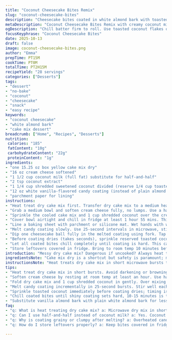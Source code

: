```yaml
---
title: "Coconut Cheesecake Bites Remix"
slug: "coconut-cheesecake-bites"
description: "Cheesecake bites coated in white almond bark with toasted coconut. Dry cake mix microwaved to safe temp, blended with cream cheese, half-and-half, and coconut extract. Chilled, scooped, dipped, and sprinkled with flakes. A slight twist swapping half-and-half for coconut milk for richness and almond bark for vanilla-flavored bark. Easy steps with timing cues emphasize texture and visual guides over clocks. Balanced sweet, creamy, crunchy layers work through cold chill and quick melts. Serves about 28 small bites, each under 200 calories. Mix of creamy fat and crisp exterior. A small coconut hit, with careful melting and coating techniques to avoid grainy or clumpy mishaps. Chill to firm before serving, and enjoy the snap when bitten."
metaDescription: "Coconut Cheesecake Bites Remix with creamy coconut milk base, toasted coconut crunch, and vanilla candy coating. Chilled batter, careful melt, crunchy snap bites."
ogDescription: "Chill batter firm to roll. Use toasted coconut flakes quick on wet vanilla coating. Dairy swap coconut milk adds richness. Heat treat dry cake mix first. Crispy snap."
focusKeyphrase: "Coconut Cheesecake Bites"
date: 2025-10-13
draft: false
image: coconut-cheesecake-bites.png
author: "Emma"
prepTime: PT15M
cookTime: PT0M
totalTime: PT2H15M
recipeYield: "28 servings"
categories: ["Desserts"]
tags:
- "dessert"
- "no-bake"
- "coconut"
- "cheesecake"
- "snack"
- "easy recipe"
keywords:
- "coconut cheesecake"
- "white almond bark"
- "cake mix dessert"
breadcrumb: ["Home", "Recipes", "Desserts"]
nutrition: 
 calories: "185"
 fatContent: "10g"
 carbohydrateContent: "22g"
 proteinContent: "1g"
ingredients:
- "one 15.25 oz box yellow cake mix dry"
- "16 oz cream cheese softened"
- "1 1/2 cup coconut milk (full fat) substitute for half-and-half"
- "2 tsp coconut extract"
- "1 1/4 cup shredded sweetened coconut divided (reserve 1/4 cup toasted)"
- "12 oz white vanilla-flavored candy coating (instead of plain almond bark)"
- "parchment paper for lining"
instructions:
- "Heat treat dry cake mix first. Transfer dry cake mix to a medium heat-safe bowl; microwave 3 bursts of 25 seconds, stirring well after each session. Watch for tiny steam puffs, no browning allowed. Let cool until just room temp or cooler. This kills any egg powder bacteria in the mix, yes, that step is crucial."
- "Grab a medium bowl and soften cream cheese fully, no lumps. Use a handheld mixer; blend cream cheese with full-fat coconut milk and coconut extract on medium-high for about 90 seconds, or until velvety, no streaks. The coconut milk swap adds a silken note; skip if you want traditional half-and-half but expect thinner batter."
- "Sprinkle the cooled cake mix and 1 cup shredded coconut over the cream cheese mixture. Mix just enough to combine — nothing crazy, no overwhipping. Gritty bits of cake mix should blend but not disappear. That dry mix keeps structure here."
- "Cover bowl airtight and chill in fridge at least 1 hour 55 mins. This firms the batter, letting flavors meld and helps dough hold shape when scooped. Resist stirring or tempting to taste raw."
- "Line a baking sheet with parchment or silicone mat. Wet hands with water (prevents sticky fingers) and scoop 1 tablespoon-sized balls using a cookie scoop or spoon. Roll gently until smooth; you want tight compact balls, no cracks, or the coating will seep in later. Place spaced apart on sheet."
- "Melt candy coating slowly. Use 25-second intervals in microwave, stirring after every melt. Watch for smooth pourable texture; lumps or graininess means overheated. You want shiny, silky coating—not clumpy paste."
- "Dip one cheesecake ball fully in the melted coating using fork. Tap gently to let excess drip off; a quick flick of the wrist helps. Use a small spoon to cover any missed spots immediately, coat while still wet. Move coated bites back to lined sheet using a toothpick or fork so you don’t mar surface."
- "Before coating dries (takes seconds), sprinkle reserved toasted coconut flakes over top. Timing is everything; too late and flakes won’t stick, too early and coating messes up. Repeat dipping and sprinkling for all balls."
- "Let all coated bites chill completely until coating is hard. This can be 10–15 mins in fridge or simply set on counter until firm to touch."
- "Store leftovers covered in fridge. Bring to room temp 10 minutes before serving to soften cream cheese inside. Bites won’t melt, but texture is better if not fridge cold."
introduction: "Messy dry cake mix? Dangerous if uncooked? Always heat treat the dry mix first. Microwaving in short bursts kills any lurking bacteria or egg powder spores. Yes, I know it sounds weird but don’t skip; safety first. Coconut milk instead of half-and-half? Gets creamier, denser. If you want lighter bites, stick with the original liquid but I prefer that extra coconut mouthfeel. Cream cheese must soften or lumps will ruin your creamy base. No shortcuts here. Mixing dry and wet: quick fold only. Overmix and you get a gluey mess; undermix and pockets of dry crunch confuse the texture. Chilling is mandatory: dough firms so you can roll balls cleanly. Melt candy coating low and slow. Watch for dryness or overheating ruins the texture, you want glossy, not grainy. Dip fast, sprinkle faster. Coating snaps hard cold but inside stays creamy. A good dessert bite pop, in your mouth, workmanlike, enjoyable. I’m picky about rolling technique; sticky hands wreck your balls. Wet hands or oil them lightly. Toast coconut flakes yourself, last minute. Leaves a toasted aroma pop. Simple but all these little steps save you from a sad crumbly mess. Tried skipping chill once? Disaster. Learn from me."
ingredientsNote: "Cake mix dry is a shortcut but safety is paramount; microwave before using. Can swap yellow cake for white or vanilla cake mix but expect slight taste change. Cream cheese needs to be very soft; cold lumps won’t blend well. Coconut milk adds thickness that helps the batter hold without making it too runny; substitutes include regular half-and-half or heavy cream if you prefer richer bites. Coconut extract over vanilla concentrate enhances coconut flavor, but pure vanilla extract can replace if coconut extract unavailable. Sweetened shredded coconut provides chew and texture; toss some in batter, reserve some for topping. Toasted coconut flakes add crunch and aroma that contrast the creamy interior. White almond bark replaced with vanilla-flavored candy coating for extra subtle vanilla hint; use pure almond bark if preferred. Parchment or silicone mats best; prevents sticking during coating and chilling. Avoid wax paper."
instructionsNote: "Heat treats dry cake mix in short microwave bursts to avoid darkening or cooking prematurely; stir prevents hot spots. Let cool completely to avoid melting cream cheese mixture later. Soften cream cheese fully by letting sit at room temperature at least 1 hour; beat vigorously to get rid of lumps. Mix coconut milk or chosen liquid in medium-high speed until mixture visually consistent but not bubbly. Fold dry cake mix into cream cheese carefully; roughly combined to keep crumb structure helps final texture. Chilling solidifies fats and firms batter, skip at your peril; you’ll get messy whirlpools during scooping otherwise. Scoop exact tablespoon; smaller makes more bites but less satisfying size—personal preference. Rolling hands wet or lightly oiled stops sticky mess and smoother balls; too dry and dough sticks like glue. Melt candy coating in intervals to keep from scorching—lumpy coating is ruined coating. Use fork dipping method for even coverage and tap off excess to avoid thick clumps. Coat all bites quickly; coating dries fast. Sprinkle toasted coconut ASAP to stick properly to coating. Use toothpick to place bites gently on prepared sheet; keeps coating intact. Chill again before storing or serving; coating sets shiny and firm, inside stays creamy. Use fridge storage to keep fresh; bring to room temp prior to eating for best cream cheese texture."
tips:
- "Heat treat dry cake mix in short bursts. Avoid darkening or browning; watch for tiny steam puffs not color change. Stir after every burst to prevent hot spots. Cooling fully essential before mixing or cream cheese melts. Egg powder bacteria a real risk without this step."
- "Soften cream cheese by resting at room temp at least an hour. Use handheld mixer medium-high speed to blend coconut milk and extract until velvety. No lumps. Coconut milk makes it thicker; half-and-half thins batter, expect different scoop texture."
- "Fold dry cake mix and 1 cup shredded coconut in gently. Over mixing leads to gluey dough; under mixing leaves dry pockets but texture balance. Retained crumb structure gives firm toughness when chilled. Don't skip chilling - batter must firm up to roll clean balls without cracking."
- "Melt candy coating incrementally in 25-second bursts. Stir well each time, look for shiny smooth, no graininess or lumps. Avoid overheating; clumpy coating marks ruined batch. Dip fast, tap excess off fork to prevent thick clumps. Flick wrist for drip. Roll wet hands before scooping balls; keeps shape tight and smooth."
- "Sprinkle toasted coconut immediately before coating dries; timing is critical. Too late flakes fall off, too early coating messes with flakes' texture and stick. Toast coconut in pan or oven last minute for fresh aroma. Use toothpick or fork to place bites gently on parchment-lined sheet; prevents marring coating."
- "Chill coated bites until shiny coating sets hard, 10-15 minutes is typical. Can do room temp but fridge speeds firming. Cold coating snaps audibly when bitten; inside remains creamy. Store covered in fridge, bring to room temp 10 mins before serving to soften cream cheese center but bites won’t melt."
- "Substitute vanilla almond bark with plain white almond bark for less vanilla note. Swap coconut extract for pure vanilla extract but lose coconut aroma. Half-and-half or heavy cream possible liquid swaps; affects batter thickness and mouthfeel but still works. Yellow cake mix swap with white or vanilla changes flavor slightly, no major texture issues."
faq:
- "q: What is heat treating dry cake mix? a: Microwave dry mix in short bursts with stirring. No browning allowed. Kills bacteria in egg powder. Must cool before mixing to avoid melting cream cheese. Skip this and risk contamination."
- "q: Can I use half-and-half instead of coconut milk? a: Yes. Coconut milk thickens batter more, creamier texture, richer. Half-and-half thinner, scoop may be looser. Heavy cream also okay but changes richness. Coconut flavor reduced without coconut milk."
- "q: Why is coating grainy or clumpy after melting? a: Overheated candy coating causes it. Melt in short bursts, stir often. If lumpy, discard or try to remelt gently. Smooth shiny coating needed for even dipping and snap texture. Avoid quick full melts."
- "q: How do I store leftovers properly? a: Keep bites covered in fridge. Use airtight container or plastic wrap over parchment sheet. Bring to room temp about 10 minutes before eating. Coating stays firm cold but cream cheese inside softer at room temp. Freeze not recommended; coating cracks or dulls."

---
```

